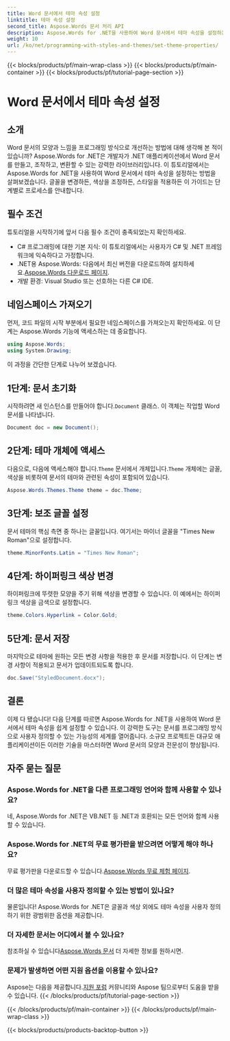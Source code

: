 ```yaml
---
title: Word 문서에서 테마 속성 설정
linktitle: 테마 속성 설정
second_title: Aspose.Words 문서 처리 API
description: Aspose.Words for .NET을 사용하여 Word 문서에서 테마 속성을 설정하는 방법을 알아보세요. 단계별 가이드를 따라 글꼴과 색상을 쉽게 사용자 지정하세요.
weight: 10
url: /ko/net/programming-with-styles-and-themes/set-theme-properties/
---
```


{{< blocks/products/pf/main-wrap-class >}}
{{< blocks/products/pf/main-container >}}
{{< blocks/products/pf/tutorial-page-section >}}

# Word 문서에서 테마 속성 설정

## 소개

Word 문서의 모양과 느낌을 프로그래밍 방식으로 개선하는 방법에 대해 생각해 본 적이 있습니까? Aspose.Words for .NET은 개발자가 .NET 애플리케이션에서 Word 문서를 만들고, 조작하고, 변환할 수 있는 강력한 라이브러리입니다. 이 튜토리얼에서는 Aspose.Words for .NET을 사용하여 Word 문서에서 테마 속성을 설정하는 방법을 살펴보겠습니다. 글꼴을 변경하든, 색상을 조정하든, 스타일을 적용하든 이 가이드는 단계별로 프로세스를 안내합니다.

## 필수 조건

튜토리얼을 시작하기에 앞서 다음 필수 조건이 충족되었는지 확인하세요.

- C# 프로그래밍에 대한 기본 지식: 이 튜토리얼에서는 사용자가 C# 및 .NET 프레임워크에 익숙하다고 가정합니다.
-  .NET용 Aspose.Words: 다음에서 최신 버전을 다운로드하여 설치하세요.[Aspose.Words 다운로드 페이지](https://releases.aspose.com/words/net/).
- 개발 환경: Visual Studio 또는 선호하는 다른 C# IDE.

## 네임스페이스 가져오기

먼저, 코드 파일의 시작 부분에서 필요한 네임스페이스를 가져오는지 확인하세요. 이 단계는 Aspose.Words 기능에 액세스하는 데 중요합니다.

```csharp
using Aspose.Words;
using System.Drawing;
```

이 과정을 간단한 단계로 나누어 보겠습니다.

## 1단계: 문서 초기화

 시작하려면 새 인스턴스를 만들어야 합니다.`Document` 클래스. 이 객체는 작업할 Word 문서를 나타냅니다.

```csharp
Document doc = new Document();
```

## 2단계: 테마 개체에 액세스

다음으로, 다음에 액세스해야 합니다.`Theme` 문서에서 개체입니다.`Theme` 개체에는 글꼴, 색상을 비롯하여 문서의 테마와 관련된 속성이 포함되어 있습니다.

```csharp
Aspose.Words.Themes.Theme theme = doc.Theme;
```

## 3단계: 보조 글꼴 설정

문서 테마의 핵심 측면 중 하나는 글꼴입니다. 여기서는 마이너 글꼴을 "Times New Roman"으로 설정합니다.

```csharp
theme.MinorFonts.Latin = "Times New Roman";
```

## 4단계: 하이퍼링크 색상 변경

하이퍼링크에 뚜렷한 모양을 주기 위해 색상을 변경할 수 있습니다. 이 예에서는 하이퍼링크 색상을 금색으로 설정합니다.

```csharp
theme.Colors.Hyperlink = Color.Gold;
```

## 5단계: 문서 저장

마지막으로 테마에 원하는 모든 변경 사항을 적용한 후 문서를 저장합니다. 이 단계는 변경 사항이 적용되고 문서가 업데이트되도록 합니다.

```csharp
doc.Save("StyledDocument.docx");
```

## 결론

이제 다 됐습니다! 다음 단계를 따르면 Aspose.Words for .NET을 사용하여 Word 문서에서 테마 속성을 쉽게 설정할 수 있습니다. 이 강력한 도구는 문서를 프로그래밍 방식으로 사용자 정의할 수 있는 가능성의 세계를 열어줍니다. 소규모 프로젝트든 대규모 애플리케이션이든 이러한 기술을 마스터하면 Word 문서의 모양과 전문성이 향상됩니다.

## 자주 묻는 질문

### Aspose.Words for .NET을 다른 프로그래밍 언어와 함께 사용할 수 있나요?  
네, Aspose.Words for .NET은 VB.NET 등 .NET과 호환되는 모든 언어와 함께 사용할 수 있습니다.

### Aspose.Words for .NET의 무료 평가판을 받으려면 어떻게 해야 하나요?  
 무료 평가판을 다운로드할 수 있습니다.[Aspose.Words 무료 체험 페이지](https://releases.aspose.com/).

### 더 많은 테마 속성을 사용자 정의할 수 있는 방법이 있나요?  
물론입니다! Aspose.Words for .NET은 글꼴과 색상 외에도 테마 속성을 사용자 정의하기 위한 광범위한 옵션을 제공합니다.

### 더 자세한 문서는 어디에서 볼 수 있나요?  
 참조하실 수 있습니다[Aspose.Words 문서](https://reference.aspose.com/words/net/) 더 자세한 정보를 원하시면.

### 문제가 발생하면 어떤 지원 옵션을 이용할 수 있나요?  
 Aspose는 다음을 제공합니다.[지원 포럼](https://forum.aspose.com/c/words/8) 커뮤니티와 Aspose 팀으로부터 도움을 받을 수 있습니다.
{{< /blocks/products/pf/tutorial-page-section >}}

{{< /blocks/products/pf/main-container >}}
{{< /blocks/products/pf/main-wrap-class >}}

{{< blocks/products/products-backtop-button >}}
